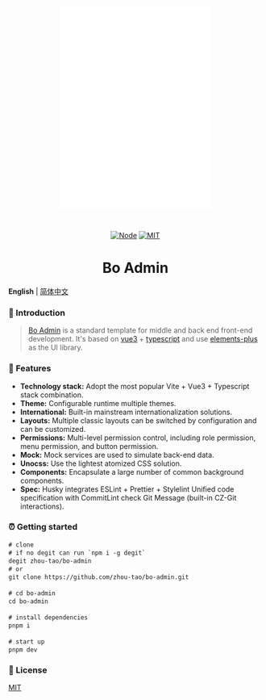 <div align="center">
  <p align="center"><img alt="Bo-Admin" align="center" src="./.github/logo.svg"/></p><br>
  <p align="center">
    <a href="https://img.shields.io/badge/node-%3E%3D14-orange"><img src="https://img.shields.io/badge/node-%3E%3D14-orange" alt="Node"></a>
    <a href="https://github.com/zhou-tao/bo-admin/LICENSE"><img src="https://img.shields.io/badge/license-MIT-brightgreen" alt="MIT"></a>
  </p>
  <h1>Bo Admin</h1>
</div>

**English** | [简体中文](./README.zh-CN.md)

### :loudspeaker: Introduction

> [Bo Admin](zhou-tao.github.io/bo-admin) is a standard template for middle and back end front-end development. It's based on [vue3](https://staging-cn.vuejs.org/) + [typescript](https://www.typescriptlang.org/) and use [elements-plus](https://element-plus.org/zh-CN/) as the UI library.

### :rocket: Features

- **Technology stack:** Adopt the most popular Vite + Vue3 + Typescript stack combination.
- **Theme:** Configurable runtime multiple themes.
- **International:** Built-in mainstream internationalization solutions.
- **Layouts:** Multiple classic layouts can be switched by configuration and can be customized.
- **Permissions:** Multi-level permission control, including role permission, menu permission, and button permission.
- **Mock:** Mock services are used to simulate back-end data.
- **Unocss:** Use the lightest atomized CSS solution.
- **Components:** Encapsulate a large number of common background components.
- **Spec:** Husky integrates ESLint + Prettier + Stylelint Unified code specification with CommitLint check Git Message (built-in CZ-Git interactions).

### :alarm_clock: Getting started

```shell
# clone
# if no degit can run `npm i -g degit`
degit zhou-tao/bo-admin
# or
git clone https://github.com/zhou-tao/bo-admin.git

# cd bo-admin
cd bo-admin

# install dependencies
pnpm i

# start up
pnpm dev

```

### :bookmark_tabs: License

[MIT](https://github.com/zhou-tao/bo-admin/LICENSE)

